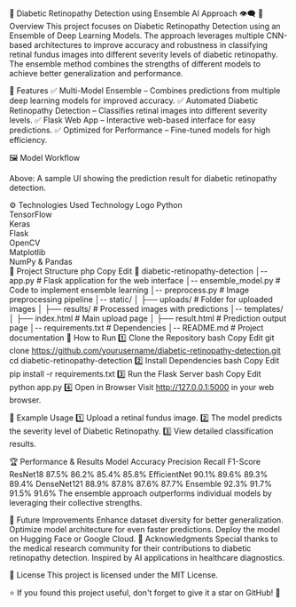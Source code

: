 🏥 Diabetic Retinopathy Detection using Ensemble AI Approach 👁️‍🗨️
📌 Overview
This project focuses on Diabetic Retinopathy Detection using an Ensemble of Deep Learning Models. The approach leverages multiple CNN-based architectures to improve accuracy and robustness in classifying retinal fundus images into different severity levels of diabetic retinopathy. The ensemble method combines the strengths of different models to achieve better generalization and performance.

🚀 Features
✅ Multi-Model Ensemble – Combines predictions from multiple deep learning models for improved accuracy.
✅ Automated Diabetic Retinopathy Detection – Classifies retinal images into different severity levels.
✅ Flask Web App – Interactive web-based interface for easy predictions.
✅ Optimized for Performance – Fine-tuned models for high efficiency.

🖼️ Model Workflow

Above: A sample UI showing the prediction result for diabetic retinopathy detection.

⚙️ Technologies Used
Technology	Logo
Python	
TensorFlow	
Keras	
Flask	
OpenCV	
Matplotlib	
NumPy & Pandas	
📂 Project Structure
php
Copy
Edit
📁 diabetic-retinopathy-detection
│-- app.py                 # Flask application for the web interface
│-- ensemble_model.py      # Code to implement ensemble learning
│-- preprocess.py          # Image preprocessing pipeline
│-- static/
│   ├── uploads/           # Folder for uploaded images
│   ├── results/           # Processed images with predictions
│-- templates/
│   ├── index.html         # Main upload page
│   ├── result.html        # Prediction output page
│-- requirements.txt       # Dependencies
│-- README.md              # Project documentation
🎯 How to Run
1️⃣ Clone the Repository
bash
Copy
Edit
git clone https://github.com/yourusername/diabetic-retinopathy-detection.git
cd diabetic-retinopathy-detection
2️⃣ Install Dependencies
bash
Copy
Edit
pip install -r requirements.txt
3️⃣ Run the Flask Server
bash
Copy
Edit
python app.py
4️⃣ Open in Browser
Visit http://127.0.0.1:5000 in your web browser.

📌 Example Usage
1️⃣ Upload a retinal fundus image.
2️⃣ The model predicts the severity level of Diabetic Retinopathy.
3️⃣ View detailed classification results.

🏆 Performance & Results
Model	Accuracy	Precision	Recall	F1-Score
ResNet18	87.5%	86.2%	85.4%	85.8%
EfficientNet	90.1%	89.6%	89.3%	89.4%
DenseNet121	88.9%	87.8%	87.6%	87.7%
Ensemble	92.3%	91.7%	91.5%	91.6%
The ensemble approach outperforms individual models by leveraging their collective strengths.

📖 Future Improvements
 Enhance dataset diversity for better generalization.
 Optimize model architecture for even faster predictions.
 Deploy the model on Hugging Face or Google Cloud.
🤝 Acknowledgments
Special thanks to the medical research community for their contributions to diabetic retinopathy detection.
Inspired by AI applications in healthcare diagnostics.

📜 License
This project is licensed under the MIT License.

⭐ If you found this project useful, don't forget to give it a star on GitHub! 🌟

